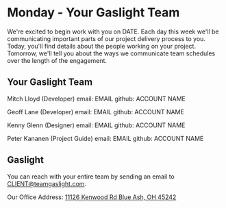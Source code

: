 Monday - Your Gaslight Team
===========================

We're excited to begin work with you on DATE. Each day this week we'll be
communicating important parts of our project delivery process to you. Today,
you'll find details about the people working on your project. Tomorrow, we'll
tell you about the ways we communicate team schedules over the length of the
engagement.

Your Gaslight Team
------------------

Mitch Lloyd (Developer)
email: EMAIL
github: ACCOUNT NAME

Geoff Lane (Developer)
email: EMAIL
github: ACCOUNT NAME

Kenny Glenn (Designer)
email: EMAIL
github: ACCOUNT NAME

Peter Kananen (Project Guide)
email: EMAIL
github: ACCOUNT NAME


Gaslight
--------

You can reach with your entire team by sending an email to
CLIENT@teamgaslight.com.

Our Office Address:
[11126 Kenwood Rd
Blue Ash, OH 45242](https://www.google.com/maps/place/Gaslight/@39.24869,-84.3849509,11z/data=!4m5!1m2!2m1!1sgaslight!3m1!1s0x0:0x78e0b21721f1d1a9)

